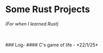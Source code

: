 # Some Rust Projects <br>
###### *(For when I learned Rust)*

<br>
### Log-
#### C's game of life - *22/1/25*
